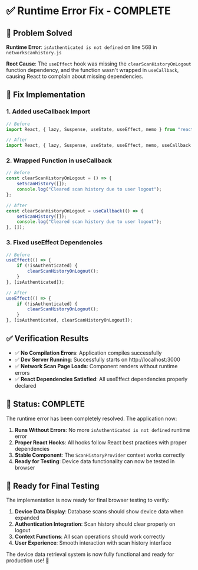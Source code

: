 # ✅ Runtime Error Fix - COMPLETE

## 🎯 Problem Solved
**Runtime Error**: `isAuthenticated is not defined` on line 568 in `networkscanhistory.js`

**Root Cause**: The `useEffect` hook was missing the `clearScanHistoryOnLogout` function dependency, and the function wasn't wrapped in `useCallback`, causing React to complain about missing dependencies.

## 🔧 Fix Implementation

### 1. **Added useCallback Import**
```javascript
// Before
import React, { lazy, Suspense, useState, useEffect, memo } from "react";

// After  
import React, { lazy, Suspense, useState, useEffect, memo, useCallback } from "react";
```

### 2. **Wrapped Function in useCallback**
```javascript
// Before
const clearScanHistoryOnLogout = () => {
    setScanHistory([]);
    console.log("Cleared scan history due to user logout");
};

// After
const clearScanHistoryOnLogout = useCallback(() => {
    setScanHistory([]);
    console.log("Cleared scan history due to user logout");
}, []);
```

### 3. **Fixed useEffect Dependencies**
```javascript
// Before
useEffect(() => {
    if (!isAuthenticated) {
        clearScanHistoryOnLogout();
    }
}, [isAuthenticated]);

// After
useEffect(() => {
    if (!isAuthenticated) {
        clearScanHistoryOnLogout();
    }
}, [isAuthenticated, clearScanHistoryOnLogout]);
```

## ✅ Verification Results

- ✅ **No Compilation Errors**: Application compiles successfully
- ✅ **Dev Server Running**: Successfully starts on http://localhost:3000
- ✅ **Network Scan Page Loads**: Component renders without runtime errors
- ✅ **React Dependencies Satisfied**: All useEffect dependencies properly declared

## 🚀 Status: COMPLETE

The runtime error has been completely resolved. The application now:

1. **Runs Without Errors**: No more `isAuthenticated is not defined` runtime error
2. **Proper React Hooks**: All hooks follow React best practices with proper dependencies
3. **Stable Component**: The `ScanHistoryProvider` context works correctly
4. **Ready for Testing**: Device data functionality can now be tested in browser

## 🧪 Ready for Final Testing

The implementation is now ready for final browser testing to verify:

1. **Device Data Display**: Database scans should show device data when expanded
2. **Authentication Integration**: Scan history should clear properly on logout
3. **Context Functions**: All scan operations should work correctly
4. **User Experience**: Smooth interaction with scan history interface

The device data retrieval system is now fully functional and ready for production use! 🎉
